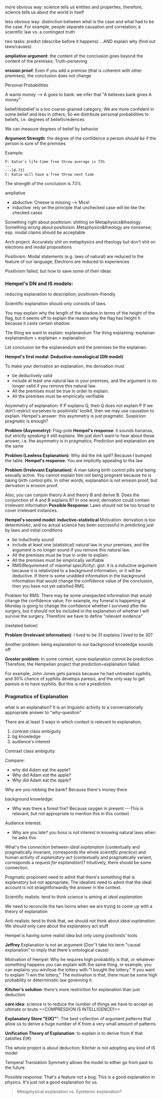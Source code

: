 more obvious way: science tells us entities and properties, therefore, science tells us about the world in itself

less obvious way: distinction between what is the case and what had to be the case. For example, people separate causation and correlation; a scientific law vs. a contingent truth

two tasks: predict (describe before it happens) ...AND explain why (find out laws/causes)

**ampliative argument**: the content of the conclusion goes beyond the content of the premises; Truth-perseving

**erosion proof**: Even if you add a premise (that is coherent with other premises), the conclusion does not change

Personal Probabilities

A wants money --> A goes to bank: we infer that "A believes bank gives A money"

belief/disbelief is a too coarse-grained category; We are more confident in some belief and less in others; So we distribute personal probabilities to beliefs, i.e. degrees of belief/credences

We can measure degrees of belief by behavior


**Argument Strength**: the degree of the confidence a person *should be* if the person is sure of the premises

Example: 
```
P: Katie's life-time free throw average is 73%
---
---[0.73]
C: Katie will have a free throw next time
```


The strength of the conclusion is 73% 

ampliative
- abductive: Cheese is missing --> Mice!
- inductive: rely on the principle that unchecked case will be like the checked cases

Something right about positivism: shitting on Metaphysics&theology
Something wrong about positivism: Metaphysics&theology are nonsense; esp. modal claims should be acceptable

Arch project: Accurately shit on metaphysics and theology but don't shit on electrons and modal propositions

Positivism:
Modal statements (e.g. laws of natural) are reduced to the feature of our language; 
Electrons are reduced to experiences

Positivism failed, but how to save some of their ideas


### Hempel's DN and IS models:

reducing explanation to description; positivism-friendly

Scientific explanation should only consists of laws.

You may explain why the length of the shadow in terms of the height of the flag, but it seems off to explain the reason why the flag has height h because it casts certain shadow.


The thing we want to explain: explanandum
The thing explaining: explainan
explainandum + explainan = explanation

Let conclusion be the explanandum and the premises be the explainan.

**Hempel's first modal: Deductive-nomological (DN model)**

To make your derivation an explanation, the derivation must
- be deductively valid
- include at least one natural law in your premises, and the argument is no longer valid if you remove this natural law.
- All the premises must be true in order to explain.
- All the premises must be empirically verifiable

Asymmetry of explanation: If P explains Q, then Q does not explain P
If we don't restrict ourselves to positivists' toolkit, then we may use causation to explain.
Hempel's answer: this asymmetry is just pragmatic.
Suspicion: pragmatic is enough?

**Problem (Asymmetry)**: Flag-pole 
**Hempel's response**: it sounds bananas, but strictly speaking it still explains. We just don't want to hear about these answer, i.e. the asymmetry is in pragmatics; Prediction and explanation are the same

**Problem (Lawless Explanation)**: Why did the ink spill? Because I bumped the table.
**Hempel's response**: You are implicitly appealing to the law

**Problem (Irrelevant Explanation)**: A man taking birth control pills and being sexually active. You cannot explain him not being pregnant because he is taking birth control pills. In other words, explanation is not erosion proof, but derivation is erosion proof.

Also, you can conjoin theory A and theory B and derive B. Does the conjunction of A and B explains B?
In one word, derivation could contain irrelevant information
**Possible Response**: Laws should not be too broad to cover irrelevant instances.

**Hempel's second model: inductive-statistical**
Motivation: derivation is too deterministic, and no actual science has been successful in predicting just by laws and initial conditions

- be inductively sound
- include at least one (statistical) natural law in your premises, and the argument is no longer sound if you remove this natural law.
- All the premises must be true in order to explain.
- All the premises must be empirically verifiable
- RMS(Requirement of maximal specificity): gist: it is a inductive argument because it is relativized to a background information, or it will be deductive. If there is some unadded information in the background information that would change the confidence value of the conclusion, then you have not yet satisfied RMS.

Problem for RMS: There may be some unexpected information that would change the confidence value; For example, my funeral is happening at Monday is going to change the confidence whether I survived after the surgery, but it should not be included in the explanation of whether I will survive the surgery. Therefore we have to define "relevant evidence"

(restated below)

**Problem (Irrelevant information)**: I lived to be 31 explains I lived to be 30?

Another problem: tieing explanation to our background knowledge sounds off


**Greater problem**: In some context, some explanation *cannot be* prediction. Therefore, the Hempelian project that prediction=explanation failed. 

For example, John Jones gets paresis because he had untreated syphilis, and 30% chance of syphilis develops paresis, and the only way to get paresis is to have syphilis. But this is not a prediction. 


### Pragmatics of Explanation

what is an explanation? It is an linguistic activity to a conversationally appropriate answer to "why-question"

There are at least 3 ways in which context is relevant to explanation;
1. contrast class ambiguity
2. bg knowledge
3. audience's interest

Contrast class ambiguity:

Compare: 

- why did *Adam* eat the apple? 
- Why did Adam *eat* the apple? 
- Why did Adam eat the *apple*?

Why are you robbing the bank?
Because there's money there

background knowledge:

- Why was there a forest fire? Because oxygen in present
---This is relevant, but not appropriate to mention this in this context

Audience interest:

- Why are you late? you boss is not interest in knowing natural laws when he asks this

What's the *connection* between *ideal explanation* (contextually and pragmatically invariant, corresponds the whole *scientific practice*) and human activity of *explanatory act* (contextually and pragmatically variant, corresponds a *request for explanation*)? Intuitively, there should be some connection.

Pragmatic proponent need to admit that there's something that is explanatory but not appropriate; The idealists need to admit that the ideal account is not straightforwardly the answer in the context.

Scientific realists: tend to think science is aiming at *ideal explanation*

We need to reconcile the two horns when we are trying to come up with a theory of explanation

Anti-realists: tend to think that, we should not think about *ideal explanation*. We should only care about the explanatory act stuff.

Hempel is having some realist idea but only using positivists' tools

**Jeffrey** Explanation is not an argument (Don''t take his term "causal explanation" to imply that there's ontological cause)

Motivation of Hempel: Why he requires high probability is that, or whatever something happens you can explain with the same thing. or example, you can explains you win/lose the lottery with "I bought the lottery." If you want to explain "I win the lottery," The motivation is that, there must be some high probability or deterministic law governing it.

**Kitcher's solution**: there's more restriction for explanation than just deduction

**core idea**: science is to reduce the number of things we have to accept as ultimate or brute ==COMPRESSION IS INTELLIGENCE!!==

**Explanatory Store "E(K)"**": The best collection of argument *patterns* that allow us to derive a huge number of $K$ from a very small amount of patterns

**Unification Theory of Explanation**: to explain is to derive from $K$ that satisfies $E(K)$

The whole project is about deduction; Kitcher is not adopting any kind of IS model

Temperal Translation Symmetry allows the model to either go from past to the future

Possible response: That's a feature not a bug; This is a good explanation in physics. It's just not a good explanation for us. 

> Metaphysical explanation vs. Epistemic explanation?